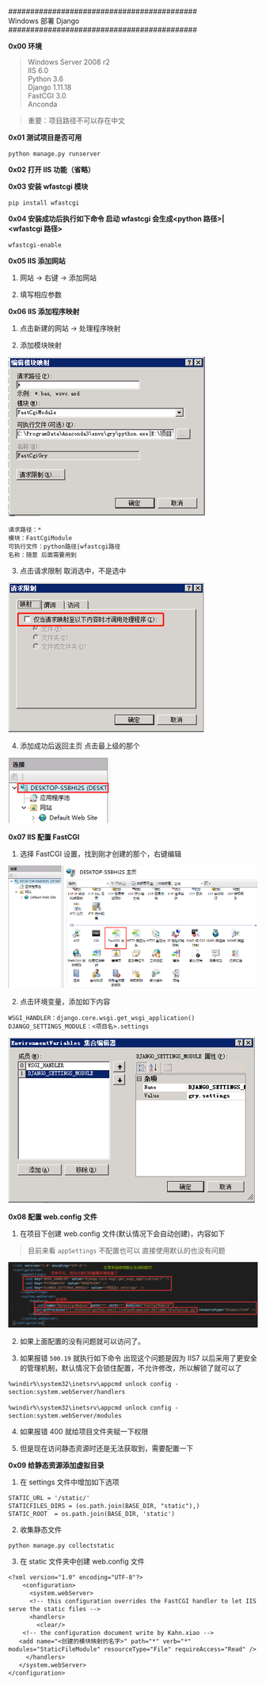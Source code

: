 ###########################################  
Windows 部署 Django  
###########################################

**0x00 环境**

> Windows Server 2008 r2  
> IIS 6.0  
> Python 3.6  
> Django 1.11.18  
> FastCGI 3.0  
> Anconda

> 重要：项目路径不可以存在中文

**0x01 测试项目是否可用**

`python manage.py runserver`

**0x02 打开 IIS 功能（省略）**

**0x03 安装 wfastcgi 模块**

`pip install wfastcgi`

**0x04 安装成功后执行如下命令 启动 wfastcgi 会生成<python 路径>|<wfastcgi 路径>**

`wfastcgi-enable`

**0x05 IIS 添加网站**

1. 网站 → 右键 → 添加网站

2. 填写相应参数

**0x06 IIS 添加程序映射**

1. 点击新建的网站 → 处理程序映射

2. 添加模块映射

![模块映射](../Images/Release/Python/Windows/模块映射.png)

```
请求路径：*
模块：FastCgiModule
可执行文件：python路径|wfastcgi路径
名称：随意 后面需要用到
```

3. 点击请求限制 取消选中，不是选中

![请求限制](../Images/Release/Python/Windows/请求限制.png)

4. 添加成功后返回主页 点击最上级的那个

![请求限制](../Images/Release/Python/Windows/首页.png)

**0x07 IIS 配置 FastCGI**

1. 选择 FastCGI 设置，找到刚才创建的那个，右键编辑

![FastCGI设置](../Images/Release/Python/Windows/FastCGI设置.png)

2. 点击环境变量，添加如下内容

```
WSGI_HANDLER：django.core.wsgi.get_wsgi_application()
DJANGO_SETTINGS_MODULE：<项目名>.settings
```

![FastCGI环境变量](../Images/Release/Python/Windows/FastCGI环境变量.png)

**0x08 配置 web.config 文件**

1. 在项目下创建 web.config 文件(默认情况下会自动创建)，内容如下

> 目前来看 `appSettings` 不配置也可以 直接使用默认的也没有问题

![web.config](../Images/Release/Python/Windows/web.config.png)

2. 如果上面配置的没有问题就可以访问了。

3. 如果报错 `500.19` 就执行如下命令 出现这个问题是因为 IIS7 以后采用了更安全的管理机制，默认情况下会锁住配置，不允许修改，所以解锁了就可以了

```
%windir%\system32\inetsrv\appcmd unlock config -section:system.webServer/handlers

%windir%\system32\inetsrv\appcmd unlock config -section:system.webServer/modules
```

4. 如果报错 400 就给项目文件夹赋一下权限

5. 但是现在访问静态资源时还是无法获取到，需要配置一下

**0x09 给静态资源添加虚拟目录**

1. 在 settings 文件中增加如下选项

```
STATIC_URL = '/static/'
STATICFILES_DIRS = (os.path.join(BASE_DIR, "static"),)
STATIC_ROOT  = os.path.join(BASE_DIR, 'static')
```

2. 收集静态文件

```
python manage.py collectstatic
```

3. 在 static 文件夹中创建 web.config 文件

```
<?xml version="1.0" encoding="UTF-8"?>
    <configuration>
      <system.webServer>
      <!-- this configuration overrides the FastCGI handler to let IIS serve the static files -->
      <handlers>
        <clear/>
	<!-- the configuration document write by Kahn.xiao -->
   <add name="<创建的模块映射的名字>" path="*" verb="*" modules="StaticFileModule" resourceType="File" requireAccess="Read" />
     </handlers>
   </system.webServer>
</configuration>
```
